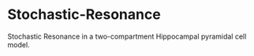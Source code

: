 # Stochastic-Resonance
Stochastic Resonance in a two-compartment Hippocampal pyramidal cell model. 
